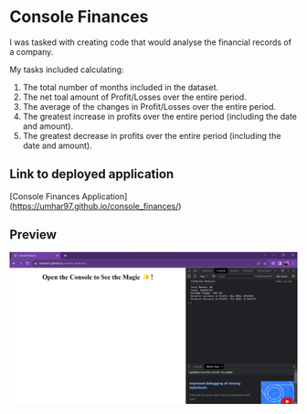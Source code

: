 # Console Finances

I was tasked with creating code that would analyse the financial records of a company.

My tasks included calculating:
1. The total number of months included in the dataset.
2. The net toal amount of Profit/Losses over the entire period.
3. The average of the changes in Profit/Losses over the entire period.
4. The greatest increase in profits over the entire period (including the date and amount).
5. The greatest decrease in profits over the entire period (including the date and amount).

## Link to deployed application
[Console Finances Application] (https://umhar97.github.io/console_finances/)

## Preview

![Console Finances Preview](<console_finances screenshot.png>)